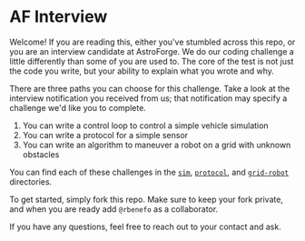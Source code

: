 # AF Interview

Welcome! If you are reading this, either you've stumbled across this repo, or you are an interview candidate at AstroForge. We do our coding challenge a little differently than some of you are used to. The core of the test is not just the code you write, but your ability to explain what you wrote and why.

There are three paths you can choose for this challenge. Take a look at the interview notification you received from us; that notification may specify a challenge we'd like you to complete.
1. You can write a control loop to control a simple vehicle simulation
2. You can write a protocol for a simple sensor
3. You can write an algorithm to maneuver a robot on a grid with unknown obstacles

You can find each of these challenges in the [`sim`](./sim), [`protocol`](./protocol), and [`grid-robot`](./grid-robot) directories.

To get started, simply fork this repo. Make sure to keep your fork private, and when you are ready add `@rbenefo` as a collaborator.

If you have any questions, feel free to reach out to your contact and ask.
